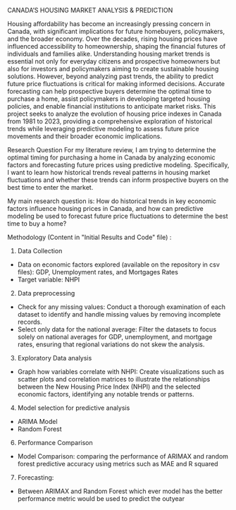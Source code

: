 CANADA’S HOUSING MARKET ANALYSIS & PREDICTION

Housing affordability has become an increasingly pressing concern in Canada, with significant implications for future homebuyers, policymakers, and the broader economy. Over the decades, rising housing prices have influenced accessibility to homeownership, shaping the financial futures of individuals and families alike. Understanding housing market trends is essential not only for everyday citizens and prospective homeowners but also for investors and policymakers aiming to create sustainable housing solutions. However, beyond analyzing past trends, the ability to predict future price fluctuations is critical for making informed decisions. Accurate forecasting can help prospective buyers determine the optimal time to purchase a home, assist policymakers in developing targeted housing policies, and enable financial institutions to anticipate market risks. This project seeks to analyze the evolution of housing price indexes in Canada from 1981 to 2023, providing a comprehensive exploration of historical trends while leveraging predictive modeling to assess future price movements and their broader economic implications.

Research Question
For my literature review, I am trying to determine the optimal timing for purchasing a home in Canada by analyzing economic factors and forecasting future prices using predictive modeling. Specifically, I want to learn how historical trends reveal patterns in housing market fluctuations and whether these trends can inform prospective buyers on the best time to enter the market.

My main research question is:
How do historical trends in key economic factors influence housing prices in Canada, and how can predictive modeling be used to forecast future price fluctuations to determine the best time to buy a home?

Methodology (Content in "Initial Results and Code" file) : 

1.	Data Collection
-	Data on economic factors explored  (available on the repository in csv files): GDP, Unemployment rates, and	Mortgages Rates 
-	Target variable: NHPI  

2.	Data preprocessing 
-	Check for any missing values: Conduct a thorough examination of each dataset to identify and handle missing values by removing incomplete records.
-	Select only data for the national average: Filter the datasets to focus solely on national averages for GDP, unemployment, and mortgage rates, ensuring that regional variations do not skew the analysis.

3.	Exploratory Data analysis
-	Graph how variables correlate with NHPI: Create visualizations such as scatter plots and correlation matrices to illustrate the relationships between the New Housing Price Index (NHPI) and the selected economic factors, identifying any notable trends or patterns.
  
4.	Model selection for predictive analysis
- ARIMA Model
- Random Forest

6.	Performance Comparison
- Model Comparison: comparing the performance of ARIMAX and random forest predictive accuracy using metrics such as MAE and R squared 

7. Forecasting:
- Between ARIMAX and Random Forest which ever model has the better performance metric would be used to predict the outyear 
